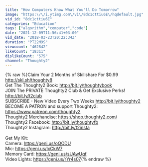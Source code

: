```yaml
---
title: "How Computers Know What You'll Do Tomorrow"
image: "https:\/\/i.ytimg.com\/vi\/8dc1cttiu6E\/hqdefault.jpg"
vid_id: "8dc1cttiu6E"
categories: "Education"
tags: ["algorithm","computer","code"]
date: "2021-12-09T11:56:41+03:00"
vid_date: "2018-03-23T20:22:34Z"
duration: "PT22M9S"
viewcount: "462842"
likeCount: "18311"
dislikeCount: "575"
channel: "Thoughty2"
---
```

{% raw %}Claim Your 2 Months of Skillshare For $0.99 <a rel="nofollow" target="blank" href="http://skl.sh/thoughty8">http://skl.sh/thoughty8</a><br />Get The Thoughty2 Book: <a rel="nofollow" target="blank" href="http://bit.ly/thoughtybook">http://bit.ly/thoughtybook</a><br />JOIN The PRIVATE Thoughty2 Club &amp; Get Exclusive Perks! <a rel="nofollow" target="blank" href="http://bit.ly/t2club">http://bit.ly/t2club</a><br />SUBSCRIBE - New Video Every Two Weeks <a rel="nofollow" target="blank" href="http://bit.ly/thoughty2">http://bit.ly/thoughty2</a><br />BECOME A PATRON and support Thoughty2: <a rel="nofollow" target="blank" href="https://www.patreon.com/thoughty2">https://www.patreon.com/thoughty2</a><br />Thoughty2 Merchandise: <a rel="nofollow" target="blank" href="https://shop.thoughty2.com/">https://shop.thoughty2.com/</a><br />Thoughty2 Facebook: <a rel="nofollow" target="blank" href="http://bit.ly/thoughtyfb">http://bit.ly/thoughtyfb</a><br />Thoughty2 Instagram: <a rel="nofollow" target="blank" href="http://bit.ly/t2insta">http://bit.ly/t2insta</a><br /><br />Get My Kit:<br />Camera: <a rel="nofollow" target="blank" href="https://geni.us/oQODU">https://geni.us/oQODU</a><br />Mic: <a rel="nofollow" target="blank" href="https://geni.us/IxCkW7">https://geni.us/IxCkW7</a><br />Memory Card: <a rel="nofollow" target="blank" href="https://geni.us/sUAwUqf">https://geni.us/sUAwUqf</a><br />Video Lights: <a rel="nofollow" target="blank" href="https://geni.us/rYr4s07">https://geni.us/rYr4s07</a>{% endraw %}
